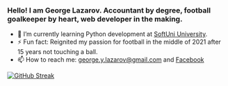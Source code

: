 ### Hello! I am George Lazarov. Accountant by degree, football goalkeeper by heart, web developer in the making.

<!--
**Moramarth/Moramarth** is a ✨ _special_ ✨ repository because its `README.md` (this file) appears on your GitHub profile.

Here are some ideas to get you started:

- 🔭 I’m currently working on ...
- 🌱 I’m currently learning ...
- 👯 I’m looking to collaborate on ...
- 🤔 I’m looking for help with ...
- 💬 Ask me about ...
- 📫 How to reach me: ...
- 😄 Pronouns: ...
- ⚡ Fun fact: ...
-->

- 🌱 I’m currently learning Python development at [SoftUni University](https://softuni.bg/).
- ⚡ Fun fact: Reignited my passion for football in the middle of 2021 after 15 years not touching a ball.
- 📫 How to reach me: george.y.lazarov@gmail.com and [Facebook](https://www.facebook.com/george.lazarov.1)


[![GitHub Streak](http://github-readme-streak-stats.herokuapp.com?user=Moramarth&theme=python-dark)](https://git.io/streak-stats)
